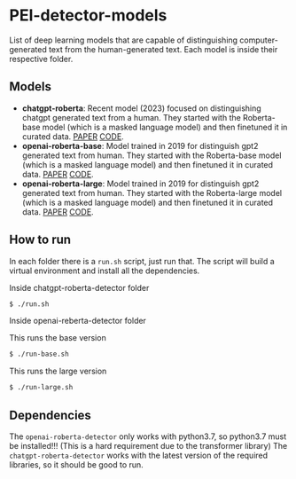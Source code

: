 # PEI-detector-models

List of deep learning models that are capable of distinguishing computer-generated text from the human-generated text. Each model is inside their respective folder.

## Models
- **chatgpt-roberta**: Recent model (2023) focused on distinguishing chatgpt generated text from a human. They started with the Roberta-base model (which is a masked language model) and then finetuned it in curated data. [PAPER](https://arxiv.org/pdf/2301.07597.pdf) [CODE](https://huggingface.co/Hello-SimpleAI/chatgpt-detector-roberta).
- **openai-roberta-base**: Model trained in 2019 for distinguish gpt2 generated text from human. They started with the Roberta-base model (which is a masked language model) and then finetuned it in curated data. [PAPER](https://d4mucfpksywv.cloudfront.net/papers/GPT_2_Report.pdf#page=12) [CODE](https://huggingface.co/roberta-base-openai-detector).
- **openai-roberta-large**: Model trained in 2019 for distinguish gpt2 generated text from human. They started with the Roberta-large model (which is a masked language model) and then finetuned it in curated data. [PAPER](https://d4mucfpksywv.cloudfront.net/papers/GPT_2_Report.pdf#page=12) [CODE](https://huggingface.co/roberta-large-openai-detector).

## How to run

In each folder there is a `run.sh` script, just run that. The script will build a virtual environment and install all the dependencies.

Inside chatgpt-roberta-detector folder
```bash
$ ./run.sh
```

Inside openai-reberta-detector folder

This runs the base version
```bash
$ ./run-base.sh
```

This runs the large version
```bash
$ ./run-large.sh
```

## Dependencies

The `openai-roberta-detector` only works with python3.7, so python3.7 must be installed!!! (This is a hard requirement due to the transformer library)
The `chatgpt-roberta-detector` works with the latest version of the required libraries, so it should be good to run.
